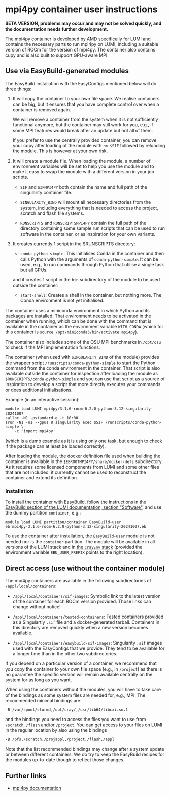 # mpi4py container user instructions

**BETA VERSION, problems may occur and may not be solved quickly, 
and the documentation needs further development.**

The mpi4py container is developed by AMD specifically for LUMI and contains the
necessary parts to run mpi4py on LUMI, including a suitable version of ROCm for the version of mpi4py.
The container also contains cupy and is also built to support GPU-aware MPI.


## Use via EasyBuild-generated modules

The EasyBuild installation with the EasyConfigs mentioned below will do three things:

1.  It will copy the container to your own file space. We realise containers can be
    big, but it ensures that you have complete control over when a container is
    removed again.
    
    We will remove a container from the system when it is not sufficiently functional
    anymore, but the container may still work for you, e.g., if some MPI features would
    break after an update but not all of them.

    If you prefer to use the centrally provided container, you can remove your copy 
    after loading of the module with `rm $SIF` followed by reloading the module. This
    is however at your own risk. 

2.  It will create a module file. 
    When loading the module, a number of environment variables will
    be set to help you use the module and to make it easy to swap the module with a
    different version in your job scripts.
    
    -   `SIF` and `SIFMPI4PY` both contain the name and full path of the singularity
        container file.
        
    -   `SINGULARITY_BIND` will mount all necessary directories from the system,
        including everything that is needed to access the project, scratch and flash
        file systems.

    -   `RUNSCRIPTS` and `RUNSCRIPTSMPI4PY` contain the full path of the directory
        containing some sample run scripts that can be used to run software in the 
        container, or as inspiration for your own variants.
        
3.  It creates currently 1 script in the $RUNSCRIPTS directory:

    -   `conda-python-simple`: This initialises Conda in the container and then calls Python
        with the arguments of `conda-python-simple`. It can be used, e.g., to run commands
        through Python that utilise a single task but all GPUs.
        
    and it creates 1 script in the `bin` subdirectory of the module to be used outside
    the container:
    
    -   `start-shell`: Creates a shell in the container, but nothing more. The Conda
        environment is not yet initialised.
        
The container uses a miniconda environment in which Python and its packages are installed.
That environment needs to be activated in the container when running, which can be done
with the command that is available in the container as the environment variable
`WITH_CONDA` (which for this container is
`source /opt/miniconda3/bin/activate mpi4py`).

The container also includes some of the OSU MPI benchmarks in `/opt/osu` to check if
the MPI implementation functions.

The container (when used with `SINGULARITY_BIND` of the module) provides
the wrapper script `/runscripts/conda-python-simple` to start the Python command from the
conda environment in the container. That script is also available outside the 
container for inspection after loading the module as
`$RUNSCRIPTS/conda-python-simple` and you can use that script as a source
of inspiration to develop a script that more directly executes your commands or
does additional initialisations.

Example (in an interactive session):

```
module load LUMI mpi4py/3.1.6-rocm-6.2.0-python-3.12-singularity-20241007
salloc -N1 -pstandard-g -t 10:00
srun -N1 -n1 --gpus 8 singularity exec $SIF /runscripts/conda-python-simple \
    -c 'import mpi4py'
```

(which is a dumb example as it is using only one task, but enough to check if the
package can at least be loaded correctly).

After loading the module, the docker definition file used when building the container
is available in the `$EBROOTMPI4PY/share/docker-defs` subdirectory. As it requires some
licensed components from LUMI and some other files that are not included, it currently
cannot be used to reconstruct the container and extend its definition.


### Installation

To install the container with EasyBuild, follow the instructions in the
[EasyBuild section of the LUMI documentation, section "Software"](https://docs.lumi-supercomputer.eu/software/installing/easybuild/),
and use the dummy partition `container`, e.g.:

```
module load LUMI partition/container EasyBuild-user
eb mpi4py-3.1.6-rocm-6.2.0-python-3.12-singularity-20241007.eb
```

To use the container after installation, the `EasyBuild-user` module is not needed nor
is the `container` partition. The module will be available in all versions of the LUMI stack
and in [the `CrayEnv` stack](https://docs.lumi-supercomputer.eu/runjobs/lumi_env/softwarestacks/#crayenv)
(provided the environment variable `EBU_USER_PREFIX` points to the right location).


## Direct access (use without the container module)

The mpi4py containers are available in the following subdirectories of `/appl/local/containers`:

-   `/appl/local/containers/sif-images`: Symbolic link to the latest version of the container
    for each ROCm version provided. Those links can change without notice!

-   `/appl/local/containers/tested-containers`: Tested containers provided as a Singulartiy `.sif` file
    and a docker-generated tarball. Containers in this directory are removed quickly when a new version
    becomes available.

-   `/appl/local/containers/easybuild-sif-images`: Singularity `.sif` images used with the EasyConfigs
    that we provide. They tend to be available for a longer time than in the other two subdirectories.

If you depend on a particular version of a container, we recommend that you copy the container to
your own file space (e.g., in `/project`) as there is no guarantee the specific version will remain
available centrally on the system for as long as you want.

When using the containers without the modules, you will have to take care of the bindings as some
system files are needed for, e.g., MPI. The recommended minimal bindings are:

```
-B /var/spool/slurmd,/opt/cray/,/usr/lib64/libcxi.so.1
```

and the bindings you need to access the files you want to use from `/scratch`, `/flash` and/or `/project`.
You can get access to your files on LUMI in the regular location by also using the bindings

```
-B /pfs,/scratch,/projappl,/project,/flash,/appl
```

Note that the list recommended bindings may change after a system update or between 
different containers. We do try to keep the EasyBuild recipes for the modules 
up-to-date though to reflect those changes.


## Further links

-   [mpi4py documentation](https://mpi4py.readthedocs.io/en/)


